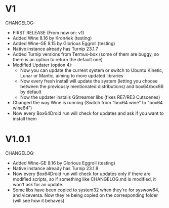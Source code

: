 # V1

CHANGELOG:
- FIRST RELEASE (From now on: v1)
- Added Wine 8.16 by Kron4ek (testing)
- Added Wine-GE 8.15 by Glorious Eggroll (testing)
- Native instance already has Turnip 23.1.7
- Added Turnip versions from Termux-box 
  (some of them are buggy, so there is 
  an option to return the default one)
- Modified Updater (option 4):
  - Now you can update the current system 
    or switch to Ubuntu Kinetic, Lunar or Mantic,
    aiming to more updated libraries
  - Now every fresh install will update the system
    (letting you choose between the 
    previously mentionated distributions) and 
    box64/box86 by default
  - Now the updater installs GStreamer libs 
    (fixes RE7/RE3 Cutscenes)
- Changed the way Wine is running (Switch from 
  "box64 wine" to "box64 wine64")
- Now every Box64Droid run will check for updates
  and ask if you want to install them

# V1.0.1

CHANGELOG:
- Added Wine-GE 8.16 by Glorious Eggroll (testing)
- Native instance already has Turnip 23.1.8
- Now every Box64Droid run will check for updates
  only if there are modified scripts, so if something
  like CHANGELOG.md is modified, it won't ask for
  an update.
- Some libs have been copied to system32 when they're
  for syswow64, and viceversa. Now they're being copied
  on the corresponding folder (will see how it behaves)
